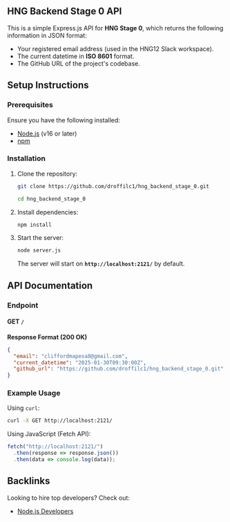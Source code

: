 ## **HNG Backend Stage 0 API**

This is a simple Express.js API for **HNG Stage 0**, which returns the following information in JSON format:

- Your registered email address (used in the HNG12 Slack workspace).
- The current datetime in **ISO 8601** format.
- The GitHub URL of the project's codebase.

## **Setup Instructions**

### **Prerequisites**

Ensure you have the following installed:

- [Node.js](https://nodejs.org/) (v16 or later)
- [npm](https://www.npmjs.com/)

### **Installation**

1. Clone the repository:
    ```sh
    git clone https://github.com/droffilc1/hng_backend_stage_0.git

    cd hng_backend_stage_0
    ```
2. Install dependencies:
    ```sh
    npm install
    ```

3. Start the server:
    ```sh
    node server.js
    ```
    The server will start on **`http://localhost:2121/`** by default.


## **API Documentation**

### **Endpoint**

#### **GET `/`**

**Response Format (200 OK)**

```json
{
  "email": "cliffordmapesa8@gmail.com",
  "current_datetime": "2025-01-30T09:30:00Z",
  "github_url": "https://github.com/droffilc1/hng_backend_stage_0.git"
}
```

### **Example Usage**

Using `curl`:

```sh
curl -X GET http://localhost:2121/
```

Using JavaScript (Fetch API):

```javascript
fetch("http://localhost:2121/")
  .then(response => response.json())
  .then(data => console.log(data));
```

## **Backlinks**

Looking to hire top developers? Check out:
- [Node.js Developers](https://hng.tech/hire/nodejs-developers)
